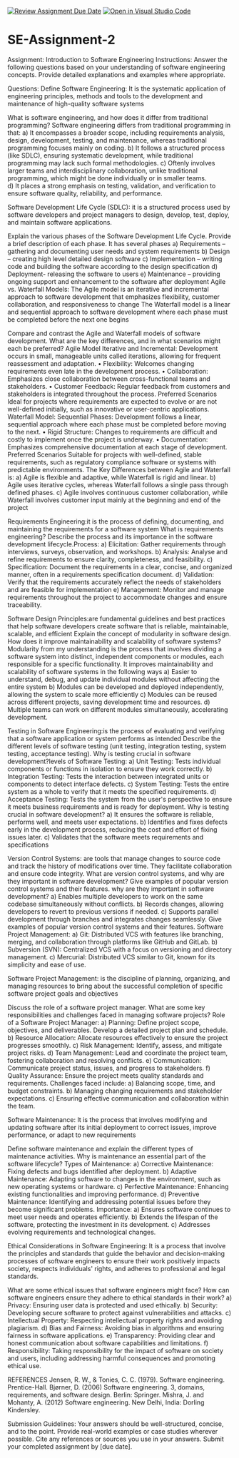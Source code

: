 [![Review Assignment Due Date](https://classroom.github.com/assets/deadline-readme-button-24ddc0f5d75046c5622901739e7c5dd533143b0c8e959d652212380cedb1ea36.svg)](https://classroom.github.com/a/-ucQIGTc)
[![Open in Visual Studio Code](https://classroom.github.com/assets/open-in-vscode-718a45dd9cf7e7f842a935f5ebbe5719a5e09af4491e668f4dbf3b35d5cca122.svg)](https://classroom.github.com/online_ide?assignment_repo_id=15252416&assignment_repo_type=AssignmentRepo)
# SE-Assignment-2
Assignment: Introduction to Software Engineering
Instructions:
Answer the following questions based on your understanding of software engineering concepts. Provide detailed explanations and examples where appropriate.

Questions:
Define Software Engineering:
 It is the systematic application of engineering principles, methods and tools to the development and maintenance of high-quality software systems
 
What is software engineering, and how does it differ from traditional programming?
Software engineering differs from traditional programming in that:
a)	It encompasses a broader scope, including requirements analysis, design, development, testing, and maintenance, whereas traditional programming focuses mainly on coding.
b)	It follows a structured process (like SDLC), ensuring systematic development, while traditional programming may lack such formal methodologies.
c)	Oftenly involves larger teams and interdisciplinary collaboration, unlike traditional programming, which might be done individually or in smaller teams.			
d)	It places a strong emphasis on testing, validation, and verification to ensure software quality, reliability, and performance.

Software Development Life Cycle (SDLC):
it is a structured process used by software developers and project managers to design, develop, test, deploy, and maintain software applications.

Explain the various phases of the Software Development Life Cycle. Provide a brief description of each phase.
It has several phases 
a)	Requirements – gathering and documenting user needs and system requirements
b)	Design – creating high level detailed design software 
c)	Implementation – writing code and building the software according to the design specification
d)	Deployment- releasing the software to users 
e)	Maintenance – providing ongoing support and enhancement to the software after deployment
Agile vs. Waterfall Models:
The Agile model is an iterative and incremental approach to software development that emphasizes flexibility, customer collaboration, and responsiveness to change
The Waterfall model is a linear and sequential approach to software development where each phase must be completed before the next one begins

Compare and contrast the Agile and Waterfall models of software development. What are the key differences, and in what scenarios might each be preferred?
Agile Model
Iterative and Incremental: Development occurs in small, manageable units called iterations, allowing for frequent reassessment and adaptation.
•	Flexibility: Welcomes changing requirements even late in the development process.
•	Collaboration: Emphasizes close collaboration between cross-functional teams and stakeholders.
•	Customer Feedback: Regular feedback from customers and stakeholders is integrated throughout the process.
Preferred Scenarios
Ideal for projects where requirements are expected to evolve or are not well-defined initially, such as innovative or user-centric applications.
Waterfall Model:
	Sequential Phases: Development follows a linear, sequential approach where each phase must be completed before moving to the next.
•	Rigid Structure: Changes to requirements are difficult and costly to implement once the project is underway.
•	Documentation: Emphasizes comprehensive documentation at each stage of development.
Preferred Scenarios
Suitable for projects with well-defined, stable requirements, such as regulatory compliance software or systems with predictable environments.
The Key Differences between Agile and Waterfall is:
a)	Agile is flexible and adaptive, while Waterfall is rigid and linear.
b)	Agile uses iterative cycles, whereas Waterfall follows a single pass through defined phases.
c)	Agile involves continuous customer collaboration, while Waterfall involves customer input mainly at the beginning and end of the project


Requirements Engineering:it is the process of defining, documenting, and maintaining the requirements for a software system
What is requirements engineering? Describe the process and its importance in the software development lifecycle.Process:
a)	Elicitation: Gather requirements through interviews, surveys, observation, and workshops.
b)	Analysis: Analyse and refine requirements to ensure clarity, completeness, and feasibility.
c)	Specification: Document the requirements in a clear, concise, and organized manner, often in a requirements specification document.
d)	Validation: Verify that the requirements accurately reflect the needs of stakeholders and are feasible for implementation
e)	Management: Monitor and manage requirements throughout the project to accommodate changes and ensure traceability.

Software Design Principles:are fundamental guidelines and best practices that help software developers create software that is reliable, maintainable, scalable, and efficient
Explain the concept of modularity in software design. How does it improve maintainability and scalability of software systems?Modularity from my understanding is the process that involves dividing a software system into distinct, independent components or modules, each responsible for a specific functionality.
It improves maintainability and scalability of software systems in the following ways 
a)	Easier to understand, debug, and update individual modules without affecting the entire system
b)	Modules can be developed and deployed independently, allowing the system to scale more efficiently
c)	Modules can be reused across different projects, saving development time and resources.
d)	Multiple teams can work on different modules simultaneously, accelerating development.

Testing in Software Engineering:is the process of evaluating and verifying that a software application or system performs as intended
Describe the different levels of software testing (unit testing, integration testing, system testing, acceptance testing). Why is testing crucial in software development?levels of Software Testing:
a)	Unit Testing: Tests individual components or functions in isolation to ensure they work correctly.
b)	Integration Testing: Tests the interaction between integrated units or components to detect interface defects.
c)	System Testing: Tests the entire system as a whole to verify that it meets the specified requirements.
d)	Acceptance Testing: Tests the system from the user's perspective to ensure it meets business requirements and is ready for deployment.
Why is testing crucial in software development?
a)	It ensures the software is reliable, performs well, and meets user expectations.
b)	Identifies and fixes defects early in the development process, reducing the cost and effort of fixing issues later.
c)	Validates that the software meets requirements and specifications

Version Control Systems: are tools that manage changes to source code and track the history of modifications over time. They facilitate collaboration and ensure code integrity.
What are version control systems, and why are they important in software development? Give examples of popular version control systems and their features.
why are they important in software development?
a)	Enables multiple developers to work on the same codebase simultaneously without conflicts.
b)	Records changes, allowing developers to revert to previous versions if needed.
c)	Supports parallel development through branches and integrates changes seamlessly.
Give examples of popular version control systems and their features. Software Project Management: 
a)	Git: Distributed VCS with features like branching, merging, and collaboration through platforms like GitHub and GitLab.
b)	Subversion (SVN): Centralized VCS with a focus on versioning and directory management.
c)	Mercurial: Distributed VCS similar to Git, known for its simplicity and ease of use.

Software Project Management:
is the discipline of planning, organizing, and managing resources to bring about the successful completion of specific software project goals and objectives

Discuss the role of a software project manager. What are some key responsibilities and challenges faced in managing software projects?
Role of a Software Project Manager:
a)	Planning: Define project scope, objectives, and deliverables. Develop a detailed project plan and schedule.
b)	Resource Allocation: Allocate resources effectively to ensure the project progresses smoothly.
c)	Risk Management: Identify, assess, and mitigate project risks.
d)	Team Management: Lead and coordinate the project team, fostering collaboration and resolving conflicts.
e)	Communication: Communicate project status, issues, and progress to stakeholders.
f)	Quality Assurance: Ensure the project meets quality standards and requirements.
Challenges faced include:
a)	Balancing scope, time, and budget constraints.
b)	Managing changing requirements and stakeholder expectations.
c)	Ensuring effective communication and collaboration within the team.

Software Maintenance:
It is the process that involves modifying and updating software after its initial deployment to correct issues, improve performance, or adapt to new requirements

Define software maintenance and explain the different types of maintenance activities. Why is maintenance an essential part of the software lifecycle?
Types of Maintenance:
a)	Corrective Maintenance: Fixing defects and bugs identified after deployment.
b)	Adaptive Maintenance: Adapting software to changes in the environment, such as new operating systems or hardware.
c)	Perfective Maintenance: Enhancing existing functionalities and improving performance.
d)	Preventive Maintenance: Identifying and addressing potential issues before they become significant problems.
Importance:
a)	Ensures software continues to meet user needs and operates efficiently.
b)	Extends the lifespan of the software, protecting the investment in its development.
c)	Addresses evolving requirements and technological changes.

Ethical Considerations in Software Engineering:
It is a process that involve the principles and standards that guide the behavior and decision-making processes of software engineers to ensure their work positively impacts society, respects individuals' rights, and adheres to professional and legal standards.

What are some ethical issues that software engineers might face? How can software engineers ensure they adhere to ethical standards in their work?
a)	Privacy: Ensuring user data is protected and used ethically.
b)	Security: Developing secure software to protect against vulnerabilities and attacks.
c)	Intellectual Property: Respecting intellectual property rights and avoiding plagiarism.
d)	Bias and Fairness: Avoiding bias in algorithms and ensuring fairness in software applications.
e)	Transparency: Providing clear and honest communication about software capabilities and limitations.
f)	Responsibility: Taking responsibility for the impact of software on society and users, including addressing harmful consequences and promoting ethical use.

REFERENCES
Jensen, R. W., & Tonies, C. C. (1979). Software engineering. Prentice-Hall. 
Bjørner, D. (2006) Software engineering. 3, domains, requirements, and software design. Berlin: Springer. 
Mishra, J. and Mohanty, A. (2012) Software engineering. New Delhi, India: Dorling Kindersley. 

Submission Guidelines:
Your answers should be well-structured, concise, and to the point.
Provide real-world examples or case studies wherever possible.
Cite any references or sources you use in your answers.
Submit your completed assignment by [due date].
